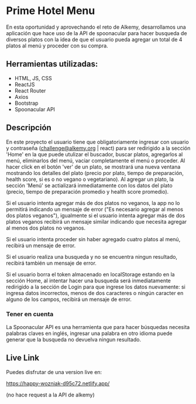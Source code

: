 # Prime Hotel Menu

En esta oportunidad y aprovechando el reto de Alkemy, desarrollamos una aplicación que hace uso de la API de spoonacular para hacer busqueda de diversos platos con la idea de que el usuario pueda agregar un total de 4 platos al menú y proceder con su compra.

## Herramientas utilizadas:

- HTML, JS, CSS
- ReactJS
- React Router
- Axios
- Bootstrap
- Spoonacular API

## Descripción

En este proyecto el usuario tiene que obligatoriamente ingresar con usuario y contraseña (challenge@alkemy.org | react) para ser redirigido a la sección 'Home' en la que puede utulizar el buscador, buscar platos, agregarlos al menú, eliminarlos del menú, vaciar completamente el menú o proceder. Al hacer click en el botón 'ver' de un plato, se mostrará una nueva ventana mostrando los detalles del plato (precio por plato, tiempo de preparación, health score, si es o no vegano o vegetariano). Al agregar un plato, la sección 'Menú' se actializará inmediatamente con los datos del plato (precio, tiempo de preparación promedio y health score promedio).

Si el usuario intenta agregar más de dos platos no veganos, la app no lo permitirá indicando un mensaje de error ("Es necesario agregar al menos dos platos veganos"), igualmente si el usuario intenta agregar más de dos platos veganos recibirá un mensaje similar indicando que necesita agregar al menos dos platos no veganos.

Si el usuario intenta proceder sin haber agregado cuatro platos al menú, recibirá un mensaje de error.

Si el usuario realiza una busqueda y no se encuentra ningun resultado, recibirá también un mensaje de error.

Si el usuario borra el token almacenado en localStorage estando en la sección Home, al intentar hacer una busqueda será inmediatamente redirigido a la sección de Login para que ingrese los datos nuevamente: si ingresa datos incorrectos, menos de dos caracteres o ningún caracter en alguno de los campos, recibirá un mensaje de error.

### Tener en cuenta

La Spoonacular API es una herramienta que para hacer búsquedas necesita palabras claves en inglés, ingresar una palabra en otro idioma puede generar que la busqueda no devuelva ningun resultado.

## Live Link

Puedes disfrutar de una version live en:

https://happy-wozniak-d95c72.netlify.app/

(no hace request a la API de alkemy)
